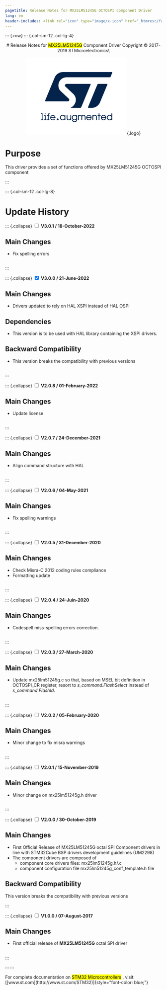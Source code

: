```yaml
---
pagetitle: Release Notes for MX25LM51245G OCTOSPI Component Driver
lang: en
header-includes: <link rel="icon" type="image/x-icon" href="_htmresc/favicon.png" />
---
```

::: {.row}
::: {.col-sm-12 .col-lg-4}

<center>
# Release Notes for <mark>MX25LM51245G</mark> Component Driver
Copyright &copy; 2017-2019 STMicroelectronics\

[![ST logo](_htmresc/st_logo_2020.png)](https://www.st.com){.logo}
</center>

# Purpose

This driver provides a set of functions offered by MX25LM51245G OCTOSPI component

:::

::: {.col-sm-12 .col-lg-8}
# Update History

::: {.collapse}
<input type="checkbox" id="collapse-section12" aria-hidden="true">
<label for="collapse-section12" aria-hidden="true">__V3.0.1 / 18-October-2022__</label>
<div>

## Main Changes

-   Fix spelling errors 

##
</div>
:::

::: {.collapse}
<input type="checkbox" id="collapse-section11" checked aria-hidden="true">
<label for="collapse-section11" aria-hidden="true">__V3.0.0 / 21-June-2022__</label>
<div>

## Main Changes

-   Drivers updated to rely on HAL XSPI instead of HAL OSPI 

## Dependencies

-	This version is to be used with HAL library containing the XSPI drivers.

## Backward Compatibility

-	This version breaks the compatibility with previous versions

##
</div>
:::

::: {.collapse}
<input type="checkbox" id="collapse-section10" aria-hidden="true">
<label for="collapse-section10" aria-hidden="true">__V2.0.8 / 01-February-2022__</label>
<div>

## Main Changes

-   Update license 

##
</div>
:::

::: {.collapse}
<input type="checkbox" id="collapse-section9" aria-hidden="true">
<label for="collapse-section9" aria-hidden="true">__V2.0.7 / 24-December-2021__</label>
<div>

## Main Changes

-   Align command structure with HAL 

##
</div>
:::

::: {.collapse}
<input type="checkbox" id="collapse-section8" aria-hidden="true">
<label for="collapse-section8" aria-hidden="true">__V2.0.6 / 04-May-2021__</label>
<div>

## Main Changes

-   Fix spelling warnings

##
</div>
:::

::: {.collapse}
<input type="checkbox" id="collapse-section7" aria-hidden="true">
<label for="collapse-section7" aria-hidden="true">__V2.0.5 / 31-December-2020__</label>
<div>

## Main Changes

-   Check Misra-C 2012 coding rules compliance
-   Formatting update

##
</div>
:::

::: {.collapse}
<input type="checkbox" id="collapse-section6"  aria-hidden="true">
<label for="collapse-section6" aria-hidden="true">__V2.0.4 / 24-Juin-2020__</label>
<div>

## Main Changes

-   Codespell miss-spelling errors correction.

##
</div>
:::

::: {.collapse}
<input type="checkbox" id="collapse-section5"  aria-hidden="true">
<label for="collapse-section5" aria-hidden="true">__V2.0.3 / 27-March-2020__</label>
<div>

## Main Changes

- Update mx25lm51245g.c so that, based on MSEL bit definition in OCTOSPI_CR register, resort to *s_command.FlashSelect* instead of *s_command.FlashId*.

##
</div>
:::

::: {.collapse}
<input type="checkbox" id="collapse-section4" aria-hidden="true">
<label for="collapse-section4" aria-hidden="true">__V2.0.2 / 05-February-2020__</label>
<div>

## Main Changes

-   Minor change to fix misra warnings

##
</div>
:::

::: {.collapse}
<input type="checkbox" id="collapse-section3" aria-hidden="true">
<label for="collapse-section3" aria-hidden="true">__V2.0.1 / 15-November-2019__</label>
<div>

## Main Changes

-   Minor change on mx25lm51245g.h driver

##
</div>
:::

::: {.collapse}
<input type="checkbox" id="collapse-section2" aria-hidden="true">
<label for="collapse-section2" aria-hidden="true">__V2.0.0 / 30-October-2019__</label>
<div>

## Main Changes

-   First Official Release of MX25LM51245G octal SPI Component drivers in line with STM32Cube BSP drivers development guidelines (UM2298) 
-   The component drivers are composed of
    -   component core drivers files: mx25lm51245g.h/.c
    -   component configuration file mx25lm51245g_conf_template.h file

## Backward Compatibility

This version breaks the compatibility with previous versions

</div>
:::

::: {.collapse}
<input type="checkbox" id="collapse-section1" aria-hidden="true">
<label for="collapse-section1" aria-hidden="true">__V1.0.0 / 07-August-2017__</label>
<div>

## Main Changes

-   First official release of **MX25LM51245G** octal SPI driver 

##
</div>
:::

:::
:::

<footer class="sticky">
For complete documentation on <mark>STM32 Microcontrollers</mark> ,
visit: [[www.st.com](http://www.st.com/STM32)]{style="font-color: blue;"}
</footer>

